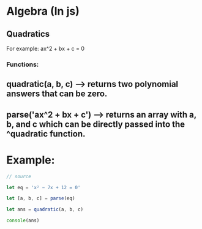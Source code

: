 # Algebra (In js)

## Quadratics

For example: ax^2 + bx + c = 0

### Functions: 

## quadratic(a, b, c) --> returns two polynomial answers that can be zero.

## parse('ax^2 + bx + c') --> returns an array with a, b, and c which can be directly passed into the ^quadratic function.

# Example:

```js
// source

let eq = 'x² − 7x + 12 = 0'

let [a, b, c] = parse(eq)

let ans = quadratic(a, b, c)

console(ans)
```